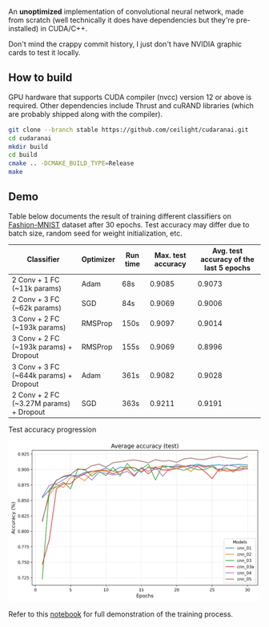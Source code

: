 An **unoptimized** implementation of convolutional neural network, made from
scratch (well technically it does have dependencies but they're pre-installed)
in CUDA/C++.

Don't mind the crappy commit history, I just don't have NVIDIA graphic cards
to test it locally.

## How to build

GPU hardware that supports CUDA compiler (nvcc) version 12 or above is required.
Other dependencies include Thrust and cuRAND libraries (which are probably
shipped along with the compiler).

```bash
git clone --branch stable https://github.com/ceilight/cudaranai.git
cd cudaranai
mkdir build
cd build
cmake .. -DCMAKE_BUILD_TYPE=Release
make
```

## Demo

Table below documents the result of training different classifiers on
[Fashion-MNIST](https://github.com/zalandoresearch/fashion-mnist) dataset after
30 epochs. Test accuracy may differ due to batch size, random seed for weight
initialization, etc.

| Classifier | Optimizer | Run time | Max. test accuracy | Avg. test accuracy of the last 5 epochs |
| --- | --- | --- | --- | --- |
| 2 Conv + 1 FC (~11k params) | Adam | 68s | 0.9085 | 0.9073 |
| 2 Conv + 3 FC (~62k params) | SGD | 84s | 0.9069 | 0.9006 |
| 3 Conv + 2 FC (~193k params) | RMSProp | 150s | 0.9097 | 0.9014 |
| 3 Conv + 2 FC (~193k params) + Dropout | RMSProp | 155s | 0.9069 | 0.8996 |
| 3 Conv + 3 FC (~644k params) + Dropout | Adam | 361s | 0.9082 | 0.9028 |
| 2 Conv + 2 FC (~3.27M params) + Dropout | SGD | 363s | 0.9211 | 0.9191 |

Test accuracy progression

![](docs/demo_accuracy.png)

Refer to this [notebook](https://colab.research.google.com/drive/1PTEictwtufbPmYrmPti-UT2d56daOq6B?usp=sharing)
for full demonstration of the training process.